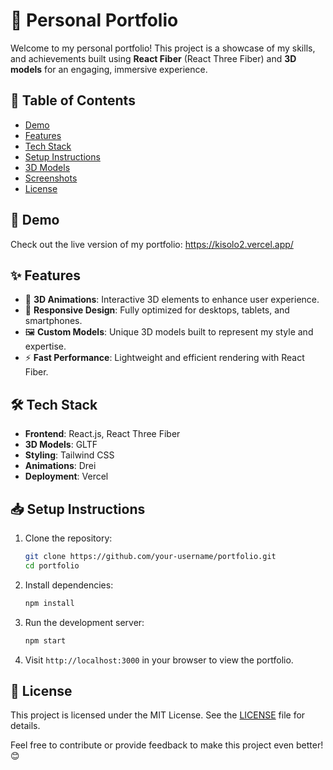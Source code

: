 # 🌟 Personal Portfolio 

Welcome to my personal portfolio! This project is a showcase of my skills, and achievements built using **React Fiber** (React Three Fiber) and **3D models** for an engaging, immersive experience.

## 📖 Table of Contents

- [Demo](#-demo)  
- [Features](#-features)  
- [Tech Stack](#-tech-stack)  
- [Setup Instructions](#-setup-instructions)  
- [3D Models](#-3d-models)  
- [Screenshots](#-screenshots)  
- [License](#-license)

## 🚀 Demo

Check out the live version of my portfolio: https://kisolo2.vercel.app/

## ✨ Features

- 🎨 **3D Animations**: Interactive 3D elements to enhance user experience.  
- 📱 **Responsive Design**: Fully optimized for desktops, tablets, and smartphones.  
- 🖼️ **Custom Models**: Unique 3D models built to represent my style and expertise.  
- ⚡ **Fast Performance**: Lightweight and efficient rendering with React Fiber.

## 🛠️ Tech Stack

- **Frontend**: React.js, React Three Fiber  
- **3D Models**: GLTF
- **Styling**: Tailwind CSS
- **Animations**: Drei
- **Deployment**: Vercel

## 📥 Setup Instructions

1. Clone the repository:
   ```bash
   git clone https://github.com/your-username/portfolio.git
   cd portfolio
   ```
2. Install dependencies:
   ```bash
   npm install
   ```
3. Run the development server:
   ```bash
   npm start
   ```
4. Visit `http://localhost:3000` in your browser to view the portfolio. 

## 📄 License

This project is licensed under the MIT License. See the [LICENSE](LICENSE) file for details.

Feel free to contribute or provide feedback to make this project even better! 😊
